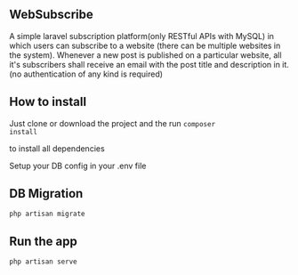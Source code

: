 
## WebSubscribe

A simple laravel subscription platform(only RESTful APIs with MySQL) in which users can subscribe to a website (there can be multiple websites in the system). Whenever a new post is published on a particular website, all it's subscribers shall receive an email with the post title and description in it. (no authentication of any kind is required)


## How to install

Just clone or download the project and the run 
<code>composer install</code> 

to install all dependencies

Setup your DB config in your .env file

## DB Migration

<code>php artisan migrate</code>

## Run the app
<code>php artisan serve</code>
